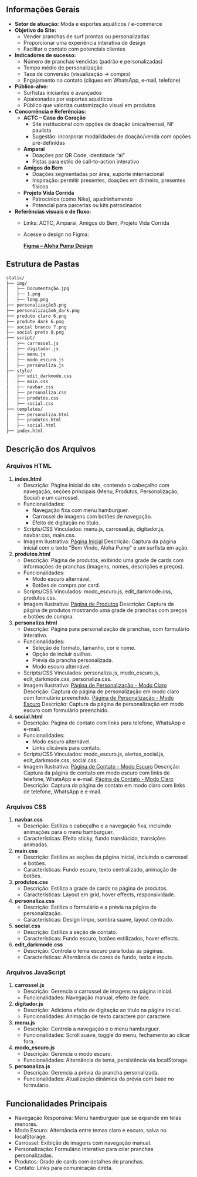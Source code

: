 ## Informações Gerais

- **Setor de atuação:** Moda e esportes aquáticos / e-commerce
- **Objetivo do Site:**
    - Vender pranchas de surf prontas ou personalizadas
    - Proporcionar uma experiência interativa de design
    - Facilitar o contato com potenciais clientes
- **Indicadores de sucesso:**
    - Número de pranchas vendidas (padrão e personalizadas)
    - Tempo médio de personalização
    - Taxa de conversão (visualização → compra)
    - Engajamento no contato (cliques em WhatsApp, e‑mail, telefone)
- **Público-alvo:**
    - Surfistas iniciantes e avançados
    - Apaixonados por esportes aquáticos
    - Público que valoriza customização visual em produtos
- **Concorrência e Referências:**
    - **ACTC – Casa do Coração**
        - Site institucional com opções de doação única/mensal, NF paulista
        - Sugestão: incorporar modalidades de doação/venda com opções pré-definidas
    - **Amparai**
        - Doações por QR Code, identidade “ai”
        - Pistas para estilo de call-to-action interativo
    - **Amigos do Bem**
        - Doações segmentadas por área, suporte internacional
        - Inspiração: permitir presentes, doações em dinheiro, presentes físicos
    - **Projeto Vida Corrida**
        - Patrocínios (como Nike), apadrinhamento
        - Potencial para parcerias ou kits patrocinados
- **Referências visuais e de fluxo:**
    - Links: ACTC, Amparai, Amigos do Bem, Projeto Vida Corrida
    - Acesse o design no Figma:
        
        [**Figma – Aloha Pump Design**](https://www.figma.com/design/l5RVXvREFNmHTFEoYYVaU5/Untitled?node-id=0-1&p=f&t=LuyoZblGo8m6IUI7-0)
        

## Estrutura de Pastas

```markdown
static/
├── img/
│   ├── Documentação.jpg
│   ├── 1.png
│   ├── long.png
├── personalização3.png
├── personalização6_dark.png
├── produto claro 6.png
├── produto dark 6.png
├── social branco 7.png
├── social preto 8.png
├── script/
│   ├── carrossel.js
│   ├── digitador.js
│   ├── menu.js
│   ├── modo_escuro.js
│   ├── personaliza.js
├── style/
│   ├── edit_darkmode.css
│   ├── main.css
│   ├── navbar.css
│   ├── personaliza.css
│   ├── produtos.css
│   ├── social.css
├── templates/
│   ├── personaliza.html
│   ├── produtos.html
│   ├── social.html
├── index.html
```

## Descrição dos Arquivos

### Arquivos HTML

1. **index.html**
    - Descrição: Página inicial do site, contendo o cabeçalho com navegação, seções principais (Menu, Produtos, Personalização, Social) e um carrossel.
    - Funcionalidades:
        - Navegação fixa com menu hamburguer.
        - Carrossel de imagens com botões de navegação.
        - Efeito de digitação no título.
    - Scripts/CSS Vinculados: menu.js, carrossel.js, digitador.js, navbar.css, main.css.
    - Imagem Ilustrativa:
    [Página Inicial](https://github.com/DEV310107/LojaSurf/blob/main/static/img%20Documenta%C3%A7%C3%A3o/1.png)
    Descrição: Captura da página inicial com o texto "Bem Vindo, Aloha Pump" e um surfista em ação.
2. **produtos.html**
    - Descrição: Página de produtos, exibindo uma grade de cards com informações de pranchas (imagens, nomes, descrições e preços).
    - Funcionalidades:
        - Modo escuro alternável.
        - Botões de compra por card.
    - Scripts/CSS Vinculados: modo_escuro.js, edit_darkmode.css, produtos.css.
    - Imagem Ilustrativa:
    [Página de Produtos](https://github.com/DEV310107/LojaSurf/blob/main/static/img%20Documenta%C3%A7%C3%A3o/produto%20dark%205.png)
    Descrição: Captura da página de produtos mostrando uma grade de pranchas com preços e botões de compra.
3. **personaliza.html**
    - Descrição: Página para personalização de pranchas, com formulário interativo.
    - Funcionalidades:
        - Seleção de formato, tamanho, cor e nome.
        - Opção de incluir quilhas.
        - Prévia da prancha personalizada.
        - Modo escuro alternável.
    - Scripts/CSS Vinculados: personaliza.js, modo_escuro.js, edit_darkmode.css, personaliza.css.
    - Imagem Ilustrativa:
    [Página de Personalização - Modo Claro](https://github.com/DEV310107/LojaSurf/blob/main/static/img%20Documenta%C3%A7%C3%A3o/personaliza%C3%A7%C3%A3o%203.png)
    Descrição: Captura da página de personalização em modo claro com formulário preenchido.
    [Página de Personalização - Modo Escuro](https://github.com/DEV310107/LojaSurf/blob/main/static/img%20Documenta%C3%A7%C3%A3o/personaliza%C3%A7%C3%A3o%20dark4.png)
    Descrição: Captura da página de personalização em modo escuro com formulário preenchido.
4. **social.html**
    - Descrição: Página de contato com links para telefone, WhatsApp e e-mail.
    - Funcionalidades:
        - Modo escuro alternável.
        - Links clicáveis para contato.
    - Scripts/CSS Vinculados: modo_escuro.js, alertas_social.js, edit_darkmode.css, social.css.
    - Imagem Ilustrativa:
    [Página de Contato - Modo Escuro](https://github.com/DEV310107/LojaSurf/blob/main/static/img%20Documenta%C3%A7%C3%A3o/social%20preto%208.png)
    Descrição: Captura da página de contato em modo escuro com links de telefone, WhatsApp e e-mail.
    [Página de Contato - Modo Claro](https://github.com/DEV310107/LojaSurf/blob/main/static/img%20Documenta%C3%A7%C3%A3o/social%20branco%207.png)
    Descrição: Captura da página de contato em modo claro com links de telefone, WhatsApp e e-mail.

### Arquivos CSS

1. **navbar.css**
    - Descrição: Estiliza o cabeçalho e a navegação fixa, incluindo animações para o menu hamburguer.
    - Características: Efeito sticky, fundo translúcido, transições animadas.
2. **main.css**
    - Descrição: Estiliza as seções da página inicial, incluindo o carrossel e botões.
    - Características: Fundo escuro, texto centralizado, animação de botões.
3. **produtos.css**
    - Descrição: Estiliza a grade de cards na página de produtos.
    - Características: Layout em grid, hover effects, responsividade.
4. **personaliza.css**
    - Descrição: Estiliza o formulário e a prévia na página de personalização.
    - Características: Design limpo, sombra suave, layout centrado.
5. **social.css**
    - Descrição: Estiliza a seção de contato.
    - Características: Fundo escuro, botões estilizados, hover effects.
6. **edit_darkmode.css**
    - Descrição: Controla o tema escuro para todas as páginas.
    - Características: Alternância de cores de fundo, texto e inputs.

### Arquivos JavaScript

1. **carrossel.js**
    - Descrição: Gerencia o carrossel de imagens na página inicial.
    - Funcionalidades: Navegação manual, efeito de fade.
2. **digitador.js**
    - Descrição: Adiciona efeito de digitação ao título na página inicial.
    - Funcionalidades: Animação de texto caractere por caractere.
3. **menu.js**
    - Descrição: Controla a navegação e o menu hamburguer.
    - Funcionalidades: Scroll suave, toggle do menu, fechamento ao clicar fora.
4. **modo_escuro.js**
    - Descrição: Gerencia o modo escuro.
    - Funcionalidades: Alternância de tema, persistência via localStorage.
5. **personaliza.js**
    - Descrição: Gerencia a prévia da prancha personalizada.
    - Funcionalidades: Atualização dinâmica da prévia com base no formulário.

## Funcionalidades Principais

- Navegação Responsiva: Menu hamburguer que se expande em telas menores.
- Modo Escuro: Alternância entre temas claro e escuro, salva no localStorage.
- Carrossel: Exibição de imagens com navegação manual.
- Personalização: Formulário interativo para criar pranchas personalizadas.
- Produtos: Grade de cards com detalhes de pranchas.
- Contato: Links para comunicação direta.
